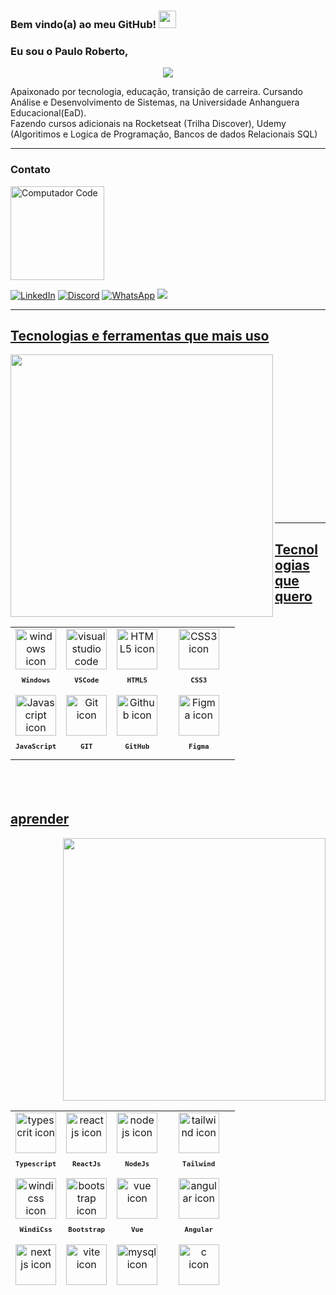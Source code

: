 <div>
 <h3 align="left">
     Bem vindo(a) ao meu GitHub!
    <img src="https://media.giphy.com/media/hvRJCLFzcasrR4ia7z/giphy.gif" width="28">
 </h3>

### Eu sou o Paulo Roberto,
<p align="center">
      <a href="https://github.com/DenverCoder1/readme-typing-svg"><img src="https://readme-typing-svg.herokuapp.com/?lines=Desenvolvedor%20Front-End%20Jr!;Sempre%20Aprendendo%20coisas%20novas!&font=Fira%20Code&center=true&width=440&height=45&color=f75c7e&vCenter=true&size=22"></a>
    </p>
Apaixonado por tecnologia, educação, transição de carreira.
Cursando Análise e Desenvolvimento de Sistemas, na Universidade Anhanguera Educacional(EaD).<br/>
Fazendo cursos adicionais na Rocketseat (Trilha Discover), Udemy (Algoritimos e Logica de Programação, Bancos de dados Relacionais SQL)


 
 ---
 

 ### Contato 
 
 <p><img src="https://raw.githubusercontent.com/MicaelliMedeiros/micaellimedeiros/master/image/computer-illustration.png" min-width="150px" max-width="150px" width="150px" position="center" alt="Computador Code"></p>
 

[![LinkedIn](https://img.shields.io/badge/LinkedIn-0077B5?style=for-the-badge&logo=linkedin&logoColor=white)](https://www.linkedin.com/in/paulo-roberto-da-silva-099275231/)
[![Discord](https://img.shields.io/badge/Discord-7289DA?style=for-the-badge&logo=discord&logoColor=white)](https://discord.com/channels/@mePaulod44#1956/)
[![WhatsApp](https://img.shields.io/badge/WhatsApp-25D366?style=for-the-badge&logo=whatsapp&logoColor=white)](https://wa.me/5519983382067)
<a href = "mailto:probertos717@gmail.com"><img src="https://img.shields.io/badge/Gmail-D14836?style=for-the-badge&logo=gmail&logoColor=white" target="_blank">
 
 ---
 
 ## Tecnologias e ferramentas que mais uso
 
 <img src="https://www.cross-media.es/wp-content/uploads/2020/05/Full-Stack-Developer-FB-L-3.png" align="left" width=420 alt>
 
<table align="right" height="279px">
    <td align="center">
      <img src="https://user-images.githubusercontent.com/86276393/195136732-47fe1df9-2591-445a-bfac-fe540315f2a5.svg" width="65px" alt="windows icon"/><br>
      <sub>
        <b>
          <pre>Windows</pre>
        </b>
      </sub>
    </td>
    <td align="center">
      <img src="https://skillicons.dev/icons?i=vscode" width="65px" alt="visual studio code icon"/><br>
      <sub>
        <b>
          <pre>VSCode</pre>
        </b>
      </sub>
    </td>
        <td align="center">
      <img src="https://skillicons.dev/icons?i=html" width="65px" alt="HTML5 icon"/><br>
      <sub>
        <b>
          <pre>HTML5</pre>
        </b>
      </sub>
    </td>
    <td align="center" width="100px;">
      <img src="https://skillicons.dev/icons?i=css" width="65px" alt="CSS3 icon"/><br>
      <sub>
        <b>
          <pre>&emsp;CSS3&emsp;</pre>
        </b>
      </sub>
    </td>
  </tr>
  <tr>
  <tr>
    <td align="center">
      <img src="https://skillicons.dev/icons?i=javascript" width="65px" alt="Javascript icon"/><br>
      <sub>
        <b>
          <pre>JavaScript</pre>
        </b>
      </sub>
    </td>
    <td align="center">
      <img src="https://skillicons.dev/icons?i=git" width="65px" alt="Git icon"/><br>
      <sub>
        <b>
          <pre>GIT</pre>
        </b>
      </sub>
    </td>
   <td align="center">
      <img src="https://skillicons.dev/icons?i=github" width="65px" alt="Github icon"/><br>
      <sub>
        <b>
          <pre>GitHub</pre>
        </b>
      </sub>
    </td>
   <td align="center">
      <img src="https://skillicons.dev/icons?i=figma" width="65px" alt="Figma icon"/><br>
      <sub>
        <b>
          <pre>&emsp;Figma&emsp;</pre>
        </b>
      </sub>
    </td>
   <tr>
</table>
<br><br><br><br><br><br><br><br><br><br><br><br><br><br><br>
  
  
  ---

  ## Tecnologias que quero aprender
 
 <img src="https://m2up.com.br/wp-content/uploads/2020/04/aprender-mkt-digital-edit-1024x538.png" align="right" width="420">
  
  <table align="left" height="279px">
    <td align="center">
      <img src="https://skillicons.dev/icons?i=typescript" width="65px" alt="typescrit icon"/><br>
      <sub>
        <b>
          <pre>Typescript</pre>
        </b>
      </sub>
    </td>
    <td align="center">
      <img src="https://skillicons.dev/icons?i=react" width="65px" alt="react js icon"/><br>
      <sub>
        <b>
          <pre>ReactJs</pre>
        </b>
      </sub>
    </td>
        <td align="center">
      <img src="https://skillicons.dev/icons?i=nodejs" width="65px" alt="node js icon"/><br>
      <sub>
        <b>
          <pre>NodeJs</pre>
        </b>
      </sub>
    </td>
    <td align="center" width="100px;">
      <img src="https://skillicons.dev/icons?i=tailwind" width="65px" alt="tailwind icon"/><br>
      <sub>
        <b>
          <pre>&emsp;Tailwind&emsp;</pre>
        </b>
      </sub>
    </td>
  </tr>
  <tr>
  <tr>
    <td align="center">
      <img src="https://skillicons.dev/icons?i=windicss" width="65px" alt="windicss icon"/><br>
      <sub>
        <b>
          <pre>WindiCss</pre>
        </b>
      </sub>
    </td>
    <td align="center">
      <img src="https://skillicons.dev/icons?i=bootstrap" width="65px" alt="bootstrap icon"/><br>
      <sub>
        <b>
          <pre>Bootstrap</pre>
        </b>
      </sub>
    </td>
   <td align="center">
      <img src="https://skillicons.dev/icons?i=vue" width="65px" alt="vue icon"/><br>
      <sub>
        <b>
          <pre>Vue</pre>
        </b>
      </sub>
    </td>
   <td align="center">
      <img src="https://skillicons.dev/icons?i=angular" width="65px" alt="angular icon"/><br>
      <sub>
        <b>
          <pre>&emsp;Angular&emsp;</pre>
        </b>
      </sub>
    </td>
    <tr>
    <tr>
   <td align="center">
      <img src="https://skillicons.dev/icons?i=nextjs" width="65px" alt="next js icon"/><br>
      <sub>
        <b>
          <pre>NextJs</pre>
        </b>
      </sub>
    </td>
      <td align="center">
      <img src="https://skillicons.dev/icons?i=vite" width="65px" alt="vite icon"/><br>
      <sub>
        <b>
          <pre>Vite</pre>
        </b>
      </sub>
    </td>
      <td align="center">
      <img src="https://skillicons.dev/icons?i=mysql" width="65px" alt="mysql icon"/><br>
      <sub>
        <b>
          <pre>MySql</pre>
        </b>
      </sub>
    </td>
      <td align="center">
      <img src="https://skillicons.dev/icons?i=c" width="65px" alt="c icon"/><br>
      <sub>
        <b>
          <pre>&emsp;C&emsp;</pre>
        </b>
      </sub>
    </td>
     <tr>
     <tr> 
      <td align="center">
      <img src="https://skillicons.dev/icons?i=cs" width="65px" alt="cs icon"/><br>
      <sub>
        <b>
          <pre>CSharp</pre>
        </b>
      </sub>
    </td>
      <td align="center">
      <img src="https://skillicons.dev/icons?i=cpp" width="65px" alt="cpp icon"/><br>
      <sub>
        <b>
          <pre>C++</pre>
        </b>
      </sub>
    </td>
      <td align="center">
      <img src="https://skillicons.dev/icons?i=python" width="65px" alt="python icon"/><br>
      <sub>
        <b>
          <pre>Python</pre>
        </b>
      </sub>
    </td>
      <td align="center">
      <img src="https://skillicons.dev/icons?i=java" width="65px" alt="java icon"/><br>
      <sub>
        <b>
          <pre>Java</pre>
        </b>
      </sub>
    </td>
</table>
<br><br><br><br><br><br><br><br><br><br><br><br><br><br><br>
  
